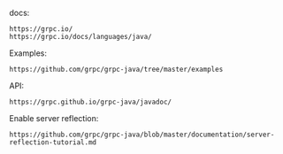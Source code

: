 docs:
```
https://grpc.io/
https://grpc.io/docs/languages/java/
```

Examples:
```
https://github.com/grpc/grpc-java/tree/master/examples
```

API:
```
https://grpc.github.io/grpc-java/javadoc/
```

Enable server reflection:
```
https://github.com/grpc/grpc-java/blob/master/documentation/server-reflection-tutorial.md

```
